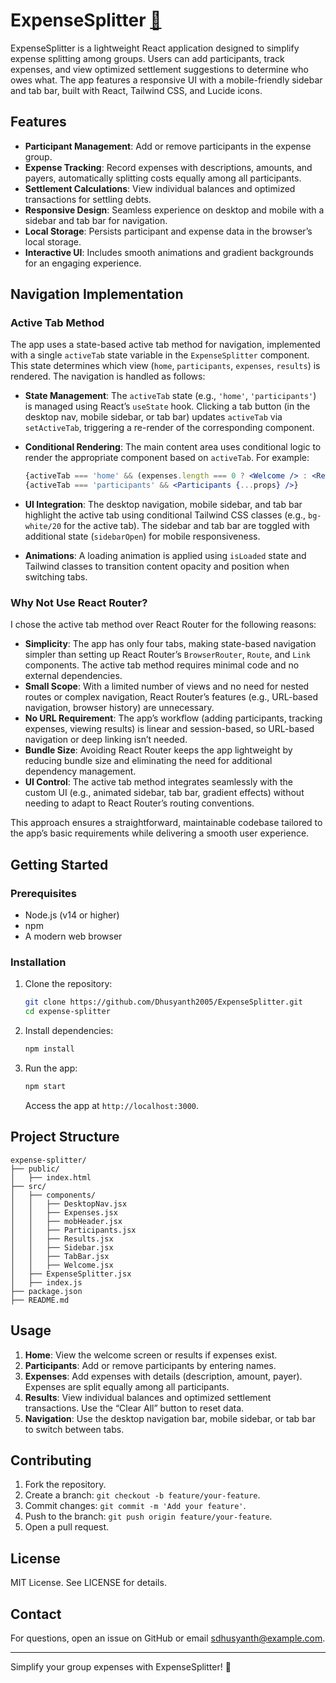 # ExpenseSplitter [🔗](https://expensesplitter.vercel.app)


ExpenseSplitter is a lightweight React application designed to simplify expense splitting among groups. Users can add participants, track expenses, and view optimized settlement suggestions to determine who owes what. The app features a responsive UI with a mobile-friendly sidebar and tab bar, built with React, Tailwind CSS, and Lucide icons.

## Features

- **Participant Management**: Add or remove participants in the expense group.
- **Expense Tracking**: Record expenses with descriptions, amounts, and payers, automatically splitting costs equally among all participants.
- **Settlement Calculations**: View individual balances and optimized transactions for settling debts.
- **Responsive Design**: Seamless experience on desktop and mobile with a sidebar and tab bar for navigation.
- **Local Storage**: Persists participant and expense data in the browser’s local storage.
- **Interactive UI**: Includes smooth animations and gradient backgrounds for an engaging experience.

## Navigation Implementation

### Active Tab Method

The app uses a state-based active tab method for navigation, implemented with a single `activeTab` state variable in the `ExpenseSplitter` component. This state determines which view (`home`, `participants`, `expenses`, `results`) is rendered. The navigation is handled as follows:

- **State Management**: The `activeTab` state (e.g., `'home'`, `'participants'`) is managed using React’s `useState` hook. Clicking a tab button (in the desktop nav, mobile sidebar, or tab bar) updates `activeTab` via `setActiveTab`, triggering a re-render of the corresponding component.

- **Conditional Rendering**: The main content area uses conditional logic to render the appropriate component based on `activeTab`. For example:

  ```jsx
  {activeTab === 'home' && (expenses.length === 0 ? <Welcome /> : <Results {...props} />)}
  {activeTab === 'participants' && <Participants {...props} />}
  ```

- **UI Integration**: The desktop navigation, mobile sidebar, and tab bar highlight the active tab using conditional Tailwind CSS classes (e.g., `bg-white/20` for the active tab). The sidebar and tab bar are toggled with additional state (`sidebarOpen`) for mobile responsiveness.

- **Animations**: A loading animation is applied using `isLoaded` state and Tailwind classes to transition content opacity and position when switching tabs.

### Why Not Use React Router?

I chose the active tab method over React Router for the following reasons:

- **Simplicity**: The app has only four tabs, making state-based navigation simpler than setting up React Router’s `BrowserRouter`, `Route`, and `Link` components. The active tab method requires minimal code and no external dependencies.
- **Small Scope**: With a limited number of views and no need for nested routes or complex navigation, React Router’s features (e.g., URL-based navigation, browser history) are unnecessary.
- **No URL Requirement**: The app’s workflow (adding participants, tracking expenses, viewing results) is linear and session-based, so URL-based navigation or deep linking isn’t needed.
- **Bundle Size**: Avoiding React Router keeps the app lightweight by reducing bundle size and eliminating the need for additional dependency management.
- **UI Control**: The active tab method integrates seamlessly with the custom UI (e.g., animated sidebar, tab bar, gradient effects) without needing to adapt to React Router’s routing conventions.

This approach ensures a straightforward, maintainable codebase tailored to the app’s basic requirements while delivering a smooth user experience.

## Getting Started

### Prerequisites

- Node.js (v14 or higher)
- npm 
- A modern web browser

### Installation

1. Clone the repository:

   ```bash
   git clone https://github.com/Dhusyanth2005/ExpenseSplitter.git
   cd expense-splitter
   ```

2. Install dependencies:

   ```bash
   npm install
   ```


3. Run the app:

   ```bash
   npm start
   ```


   Access the app at `http://localhost:3000`.

## Project Structure

```
expense-splitter/
├── public/
│   ├── index.html
├── src/
│   ├── components/
│   │   ├── DesktopNav.jsx
│   │   ├── Expenses.jsx
│   │   ├── mobHeader.jsx
│   │   ├── Participants.jsx
│   │   ├── Results.jsx
│   │   ├── Sidebar.jsx
│   │   ├── TabBar.jsx
│   │   ├── Welcome.jsx
│   ├── ExpenseSplitter.jsx
│   ├── index.js
├── package.json
├── README.md
```

## Usage

1. **Home**: View the welcome screen or results if expenses exist.
2. **Participants**: Add or remove participants by entering names.
3. **Expenses**: Add expenses with details (description, amount, payer). Expenses are split equally among all participants.
4. **Results**: View individual balances and optimized settlement transactions. Use the “Clear All” button to reset data.
5. **Navigation**: Use the desktop navigation bar, mobile sidebar, or tab bar to switch between tabs.

## Contributing

1. Fork the repository.
2. Create a branch: `git checkout -b feature/your-feature`.
3. Commit changes: `git commit -m 'Add your feature'`.
4. Push to the branch: `git push origin feature/your-feature`.
5. Open a pull request.

## License

MIT License. See LICENSE for details.


## Contact

For questions, open an issue on GitHub or email sdhusyanth@example.com.

---

Simplify your group expenses with ExpenseSplitter! 💸